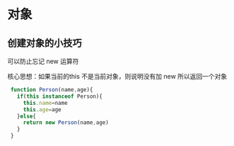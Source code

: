 # 对象

## 创建对象的小技巧

可以防止忘记 new 运算符

核心思想：如果当前的this 不是当前对象，则说明没有加 new 所以返回一个对象

```javascript
 function Person(name,age){
   if(this instanceof Person){
     this.name=name
     this.age=age
   }else{
     return new Person(name,age)
   }
 }

```

